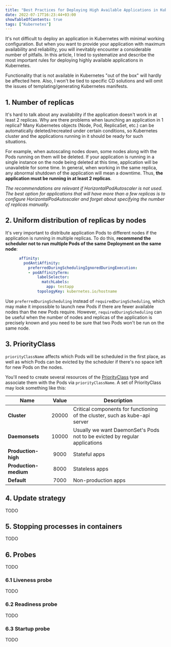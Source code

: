 ```yaml
---
title: "Best Practices for Deploying High Available Applications in Kubernetes"
date: 2022-07-17T16:23:44+03:00
showTableOfContents: true
tags: ["Kubernetes"]
---
```


It's not difficult to deploy an application in Kubernetes with minimal working configuration.
But when you want to provide your application with maximum availability and reliability, you will inevitably encounter a
considerable number of pitfalls. In this article, I tried to systematize and describe the most important rules for 
deploying highly available applications in Kubernetes.

Functionality that is not available in Kubernetes "out of the box" will hardly be affected here. Also, I won't be tied 
to specific CD solutions and will omit the issues of templating/generating Kubernetes manifests.

## 1. Number of replicas

It's hard to talk about any availability if the application doesn't work in at least 2 replicas. Why are there problems
when launching an application in 1 replica? Many Kubernetes objects (Node, Pod, ReplicaSet, etc.) can be automatically
deleted/recreated under certain conditions, so Kubernetes cluster and the applications running in it should be ready for
such situations.

For example, when autoscaling nodes down, some nodes along with the Pods running on them will be deleted. If your 
application is running in a single instance on the node being deleted at this time, application will be unavaileble for
some time. In general, when working in the same replica, any abnormal shutdown of the application will mean a downtime.
Thus, **the application must be running in at least 2 replicas**.

*The recommendations are relevant if HorizontalPodAutoscaler is not used. The best option for applications that will
have more than a few replicas is to configure HorizontalPodAutoscaler and forget about specifying the number of replicas
manually.*

## 2. Uniform distribution of replicas by nodes

It's very important to distribute application Pods to different nodes if the application is running in multiple
replicas. To do this, **recommend the scheduler not to run multiple Pods of the same Deployment on the same node**:

```yaml
      affinity:
        podAntiAffinity:
          preferredDuringSchedulingIgnoredDuringExecution:
          - podAffinityTerm:
              labelSelector:
                matchLabels:
                  app: testapp
              topologyKey: kubernetes.io/hostname
```

Use `preferredDuringScheduling` instead of `requiredDuringScheduling`, which may make it impossible to launch new Pods
if there are fewer available nodes than the new Pods require. However, `requiredDuringScheduling` can be useful when the
number of nodes and replicas of the application is precisely known and you need to be sure that two Pods won't be run on
the same node.

## 3. PriorityClass

`priorityClassName` affects which Pods will be scheduled in the first place, as well as which Pods can be evicted by the
scheduler if there's no space left for new Pods on the nodes.

You'll need to create several resources of the
[PriorityClass](https://kubernetes.io/docs/concepts/scheduling-eviction/pod-priority-preemption/#priorityclass) type and
associate them with the Pods via `priorityClassName`. A set of PriorityClass may look something like this:

| Name | Value | Description |
|------|:-------:|-------------|
| **Cluster** | 20000 | Critical components for functioning of the cluster, such as kube-api server |
| **Daemonsets** | 10000 | Usually we want DaemonSet's Pods not to be evicted by regular applications |
| **Production-high** | 9000 | Stateful apps |
| **Production-medium** | 8000 | Stateless apps |
| **Default** | 7000 | Non-production apps |

## 4. Update strategy

TODO

## 5. Stopping processes in containers

TODO

## 6. Probes

TODO

### 6.1 Liveness probe

TODO

### 6.2 Readiness probe

TODO

### 6.3 Startup probe

TODO
